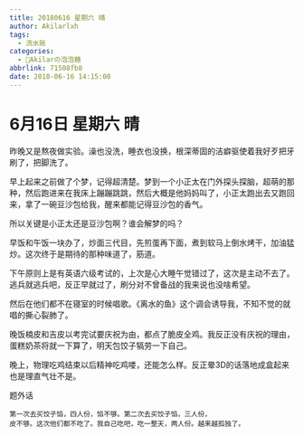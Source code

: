 ```yaml
---
title: 20180616 星期六 晴
author: Akilarlxh
tags:
  - 流水账
categories:
  - 🍬Akilarの泡泡糖
abbrlink: 71508fb8
date: 2018-06-16 14:15:00
---
```

# 6月16日 星期六 晴

昨晚又是熬夜做实验。澡也没洗，睡衣也没换，根深蒂固的洁癖驱使着我好歹把牙刷了，把脚洗了。

早上起来之前做了个梦，记得超清楚。梦到一个小正太在门外探头探脑，超萌的那种，然后跑进来在我床上蹦蹦跳跳，然后大概是他妈妈叫了，小正太跑出去又跑回来，拿了一碗豆沙包给我，醒来都能记得豆沙包的香气。

所以关键是小正太还是豆沙包啊？谁会解梦的吗？

早饭和午饭一块办了，炒面三代目，先煎蛋再下面，煮到软马上倒水烤干，加油猛炒。这次终于是期待的那种味道了，筋道。

下午原则上是有英语六级考试的，上次是心大睡午觉错过了，这次是主动不去了。逃兵就逃兵吧，反正早就过了，刷分对不曾备战的我来说也没啥希望。

然后在他们都不在寝室的时候唱歌。《离水的鱼》这个调会诱导我，不知不觉的就唱的撕心裂肺了。

晚饭楠皮和吉皮以考完试要庆祝为由，都点了脆皮全鸡。我反正没有庆祝的理由，蛋糕奶茶将就一下算了，明天包饺子犒劳一下自己。

晚上，物理吃鸡结束以后精神吃鸡喽，还能怎么样。反正晕3D的话落地成盒起来也是理直气壮不是。

题外话
```
第一次去买饺子馅，四人份，馅不够。第二次去买饺子馅，三人份，
皮不够。这次他们都不吃了。我自己吃吧，吃一整天，两人份。越来越孤独了。
```